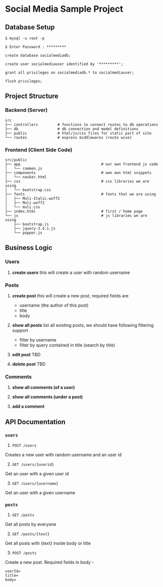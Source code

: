 # Social Media Sample Project

## Database Setup

```shell
$ mysql -u root -p

$ Enter Password : *********
```

```mysql
create database socialmediadb;

create user socialmediauser identified by '*********';

grant all privileges on socialmediadb.* to socialmediauser;

flush privileges;
```

## Project Structure

### Backend (Server)
```shell
src
├── controllers         # functions to connect routes to db operations
├── db                  # db connection and model definitions
├── public              # html/js/css files for static part of site
└── routes              # express middlewares (route wise)
```

### Frontend (Client Side Code)

```shell
src/public
├── app                                     # our own frontend js code
│   └── common.js
├── components                              # own own html snippets
│   └── navbar.html
├── css                                     # css libraries we are using
│   └── bootstrap.css
├── fonts                                   # fonts that we are using
│   ├── Muli-Italic.woff2
│   ├── Muli.woff2
│   └── muli.css
├── index.html                              # first / home page
└── js                                      # js libraries we are using
    ├── bootstrap.js
    ├── jquery-3.4.1.js
    └── popper.js

```
## Business Logic

### Users

1. **create users**
    this will create a user with random username


### Posts

1. **create post**
    this will create a new post, required fields are 
    - username (the author of this post)
    - title
    - body 

2. **show all posts**
    list all existing posts, we should have following filtering support

    - filter by username
    - filter by query contained in title (search by title)

3. **edit post**
    TBD

4. **delete post**
    TBD


### Comments

1. **show all comments (of a user)**

2. **show all comments (under a post)**

3. **add a comment**



## API Documentation 

### `users` 

1. `POST /users` 

Creates a new user with random username and an user id

2. `GET /users/{userid}`

Get an user with a given user id

3. `GET /users/{username}`

Get an user with a given username


### `posts` 

1. `GET /posts` 

Get all posts by everyone 

2. `GET /posts/{text}` 

Get all posts with {text} inside body or title

3. `POST /posts` 

Create a new post. 
Required fields in body - 

```
userId=
title=
body=
```